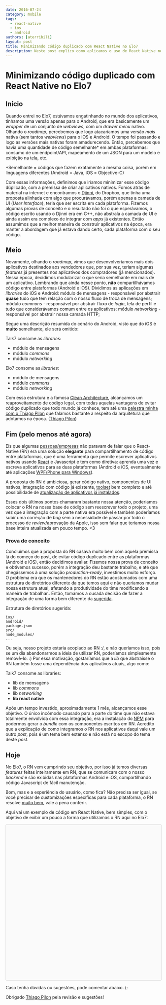 ```yaml
---
date: 2016-07-24
category: mobile
tags:
  - react-native
  - ios
  - android
authors: [aterribili]
layout: post
title: Minimizando código duplicado com React Native no Elo7
description: Neste post explico como aplicamos o uso de React Native no Elo7.
---
```


# Minimizando código duplicado com React Native no Elo7
## Início
Quando entrei no Elo7, estávamos engatinhando no mundo dos aplicativos, tínhamos uma versão apenas para o Android, que era basicamente um *wrapper* de um conjunto de *webviews*, com um *drawer menu* nativo. Olhando o *roadmap*, percebemos que logo atacaríamos uma versão *mais* nativa (sem tantos *webviews*) para o iOS e Android. O tempo foi passando e logo as versões mais nativas foram amadurecendo. Então, percebemos que havia uma quantidade de código semelhante* em ambas plataformas: consumo de um endpoint/API, mapeamento de um JSON para um modelo e exibição na tela, etc.

*Semelhante = códigos que fazem exatamente a mesma coisa, porém em linguagens diferentes (Android = Java, iOS = Objective-C)

Com essas informações, definimos que iríamos minimizar esse código dúplicado, com a premissa de criar aplicativos nativos. Fomos atrás de material na internet e encontramos o [Djinni](https://github.com/dropbox/djinni), do Dropbox, que tinha uma proposta alinhada com algo que procurávamos, porém apenas a camada de UI (*User Interface*), teria que ser escrita em cada plataforma. Fizemos algumas provas de conceito e o resultado não foi o que esperávamos, o código escrito usando o Djinni era em C++, não abstraía a camada de UI e ainda assim era complexo de integrar com *apps* já existentes. Então assumimos que a melhor maneira de construir aplicativos na época, era manter a abordagem que já estava dando certo, cada plataforma com o seu código.

## Meio
Novamente, olhando o *roadmap*, vimos que desenvolveríamos mais dois aplicativos destinados aos vendedores que, por sua vez, teriam algumas *features* já presentes nos aplicativos dos compradores (já mencionados). Nessa época, decidimos modularizar o que seria semelhante em mais de um aplicativo. Lembrando que ainda nesse ponto, **não** compartilhávamos código entre plataformas (Android e iOS).
Dividimos as aplicações em *libraries* do iOS e Android:
módulo de mensagens - responsável por abstrair **quase** tudo que tem relação com o nosso fluxo de troca de mensagens;
módulo *commons* - responsável por abstrair fluxo de *login*, tela de perfil e tudo que considerávamos comum entre os aplicativos;
módulo *networking* - responsável por abstrair nossa camada HTTP;

Segue uma descrição resumida do cenário do Android, visto que do iOS é **muito** semelhante, ele será omitido:

Talk7 consome as *libraries*:
  - módulo de mensagens
  - módulo *commons*
  - módulo *networking*

Elo7 consome as *libraries*:
  - módulo de mensagens
  - módulo *commons*
  - módulo *networking*

Com essa estrutura e a famosa [Clean Architecture](https://fernandocejas.com/2014/09/03/architecting-android-the-clean-way/), alcançamos um reaproveitamento de código legal, com todas aquelas vantagens de evitar código duplicado que todo mundo já conhece, tem até uma [palestra minha com o Thiago Pilon](https://www.youtube.com/watch?v=HK0fZRCJfYw) que falamos bastante a respeito da arquitetura que adotamos na época. ([Thiago Pilon](https://github.com/Pilon))

## Fim (pelo menos até agora)
Eis que algumas [pessoas/empresas](https://facebook.github.io/react-native/showcase.html) não paravam de falar que o React-Native (RN) era uma solução **elegante** para compartilhamento de código entre plataformas, que é uma ferramenta que permite escrever aplicativos nativos usando [React](https://facebook.github.io/react/) e Javascript e tem como diretiva: aprenda uma vez e escreva aplicativos para as duas plataformas (Android e iOS, eventualmente até aplicações [WPF/Phone para Windows](https://github.com/Microsoft/react-native-windows)). 

A proposta do RN é ambiciosa, gerar código nativo, componentes de UI nativos, integração com código já existente, [toolset](https://facebook.github.io/react-native/docs/debugging.html) bem completo e até possibilidade de [atualização de aplicativos já instalados](https://microsoft.github.io/code-push/). 

Esses dois últimos pontos chamaram bastante nossa atenção, poderiamos colocar o RN na nossa base de código sem reescrever todo o projeto, uma vez que a integração com a parte nativa era possível e também poderíamos subir uma correção de *bug* sem a necessidade de passar por todo o processo de *review*/aprovação da Apple, isso sem falar que teríamos nossa base inteira atualizada em pouco tempo. <3

### Prova de conceito
Concluímos que a proposta do RN casava muito bem com aquela premissa lá do começo do post, de evitar código duplicado entre as plataformas (Android e iOS), então decidimos avaliar. Fizemos nossa prova de conceito e obtivemos sucesso, porém a integração deu bastante trabalho, e até que chegássemos à uma solução *production-ready*, investimos muito esforço. O problema era que os mantenedores do RN estão acostumados com uma estrutura de diretórios diferente da que temos aqui e não queríamos mudar nossa estrutura atual, afetando a produtividade do time modificando a maneira de trabalhar.. Então, tomamos a ousada decisão de fazer a integração de uma forma bem diferente da [sugerida](https://facebook.github.io/react-native/docs/integration-with-existing-apps.html).

Estrutura de diretórios sugerida:
```
ios/
android/
package.json
src/
node_modules/
...
```

Ou seja, nosso projeto estaria acoplado ao RN :/, e não queríamos isso, pois se um dia abandonarmos a ideia de utilizar RN, poderíamos simplesmente removê-lo. :)
Por essa motivação, gostaríamos que a *lib* que abstraísse o RN também fosse uma dependência dos aplicativos atuais, algo como:

Talk7 consome as libraries:
  - lib de mensagens
  - lib *commons*
  - lib *networking*
  - **lib react native**

Após um tempo investido, aproximadamente 1 mês, alcançamos esse objetivo. O único incômodo causado para a parte do time que não estava totalmente envolvida com essa integração, era a instalação do [NPM](https://www.npmjs.com) para podermos gerar o *bundle* com os componentes escritos em RN. Acredito que a explicação de como integramos o RN nos aplicativos daqui vale um outro *post*, pois é um tema bem extenso e não está no escopo do tema deste *post*.

## Hoje
No Elo7, o RN vem cumprindo seu objetivo, por isso já temos diversas *features* feitas inteiramente em RN, que se comunicam com o nosso *backend* e são exibidas nas plataformas Android e iOS, compartilhando código Javascript de fácil manutenção.

Bom, mas e a experiência do usuário, como fica? 
Não precisa ser igual, se você precisar de customizações específicas para cada plataforma, o RN resolve [muito bem](https://facebook.github.io/react-native/docs/platform-specific-code.html), vale a pena conferir.

Aqui vai um exemplo de código em React Native, bem simples, com o objetivo de exibir um pouco a forma que utilizamos o RN aqui no Elo7:
<div data-snack-id="ryfaGFmUW" data-snack-platform="ios" data-snack-preview="true" data-snack-theme="light" style="overflow:hidden;background:#fafafa;border:1px solid rgba(0,0,0,.16);border-radius:4px;height:505px;width:100%"></div>
<script async src="https://snack.expo.io/embed.js"></script>

Caso tenha dúvidas ou sugestões, pode comentar abaixo. (:

Obrigado [Thiago Pilon](https://github.com/Pilon) pela revisão e sugestões!

